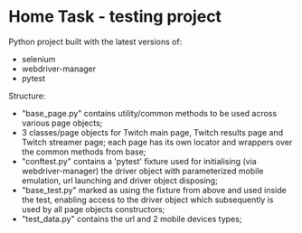 # Home Task - testing project

Python project built with the latest versions of:
- selenium 
- webdriver-manager 
- pytest 

Structure:
- "base_page.py" contains utility/common methods 
to be used across various page objects;
- 3 classes/page objects for Twitch main page, Twitch results 
page and Twitch streamer page; each page has its own locator 
and wrappers over the common methods from base;
- "conftest.py" contains a 'pytest' fixture used for 
initialising (via webdriver-manager) the driver object with
parameterized mobile emulation, url launching and driver object
disposing;
- "base_test.py" marked as using the fixture from above
and used inside the test, enabling access to the driver object
which subsequently is used by all page objects constructors;
- "test_data.py" contains the url and 2 mobile devices types;

